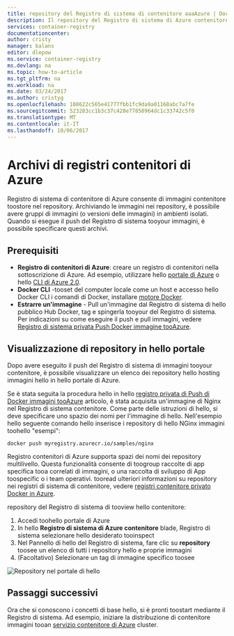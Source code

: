 ```yaml
---
title: repository del Registro di sistema di contenitore aaaAzure | Documenti Microsoft
description: Il repository del Registro di sistema di Azure contenitore toouse per le immagini Docker
services: container-registry
documentationcenter: 
author: cristy
manager: balans
editor: dlepow
ms.service: container-registry
ms.devlang: na
ms.topic: how-to-article
ms.tgt_pltfrm: na
ms.workload: na
ms.date: 03/24/2017
ms.author: cristyg
ms.openlocfilehash: 108622c565e41777fbb1fc9da9a01168abc7a7fe
ms.sourcegitcommit: 523283cc1b3c37c428e77850964dc1c33742c5f0
ms.translationtype: MT
ms.contentlocale: it-IT
ms.lasthandoff: 10/06/2017
---
```

# <a name="azure-container-registry-repositories"></a>Archivi di registri contenitori di Azure

Registro di sistema di contenitore di Azure consente di immagini contenitore toostore nel repository. Archiviando le immagini nei repository, è possibile avere gruppi di immagini (o versioni delle immagini) in ambienti isolati. Quando si esegue il push del Registro di sistema tooyour immagini, è possibile specificare questi archivi.


## <a name="prerequisites"></a>Prerequisiti
* **Registro di contenitori di Azure**: creare un registro di contenitori nella sottoscrizione di Azure. Ad esempio, utilizzare hello [portale di Azure](container-registry-get-started-portal.md) o hello [CLI di Azure 2.0](container-registry-get-started-azure-cli.md).
* **Docker CLI** -tooset del computer locale come un host e accesso hello Docker CLI i comandi di Docker, installare [motore Docker](https://docs.docker.com/engine/installation/).
* **Estrarre un'immagine** - Pull un'immagine dal Registro di sistema di hello pubblico Hub Docker, tag e spingerla tooyour del Registro di sistema. Per indicazioni su come eseguire il push e pull immagini, vedere [Registro di sistema privata Push Docker immagine tooAzure](container-registry-get-started-docker-cli.md).


## <a name="viewing-repositories-in-hello-portal"></a>Visualizzazione di repository in hello portale

Dopo avere eseguito il push del Registro di sistema di immagini tooyour contenitore, è possibile visualizzare un elenco dei repository hello hosting immagini hello in hello portale di Azure.

Se è stata seguita la procedura hello in hello [registro privata di Push di Docker immagini tooAzure](container-registry-get-started-docker-cli.md) articolo, è stata acquisita un'immagine di Nginx nel Registro di sistema contenitore. Come parte delle istruzioni di hello, si deve specificare uno spazio dei nomi per l'immagine di hello. Nell'esempio hello seguente comando hello inserisce i repository di hello NGinx immagini toohello "esempi":

```
docker push myregistry.azurecr.io/samples/nginx
```
 Registro contenitori di Azure supporta spazi dei nomi dei repository multilivello. Questa funzionalità consente di toogroup raccolte di app specifica tooa correlati di immagini, o una raccolta di sviluppo di App toospecific o i team operativi. tooread ulteriori informazioni su repository nei registri di sistema di contenitore, vedere [registri contenitore privato Docker in Azure](container-registry-intro.md).

repository del Registro di sistema di tooview hello contenitore:

1. Accedi toohello portale di Azure
2. In hello **Registro di sistema di Azure contenitore** blade, Registro di sistema selezionare hello desiderato tooinspect
3. Nel Pannello di hello del Registro di sistema, fare clic su **repository** toosee un elenco di tutti i repository hello e proprie immagini
4. (Facoltativo) Selezionare un tag di immagine specifico toosee

![Repository nel portale di hello](./media/container-registry-repositories/container-registry-repositories.png)


## <a name="next-steps"></a>Passaggi successivi
Ora che si conoscono i concetti di base hello, si è pronti toostart mediante il Registro di sistema. Ad esempio, iniziare la distribuzione di contenitore immagini tooan [servizio contenitore di Azure](https://azure.microsoft.com/documentation/services/container-service/) cluster.
